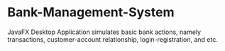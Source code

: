 # Bank-Management-System
JavaFX Desktop Application simulates basic bank actions, namely transactions, customer-account relationship, login-registration, and etc.
